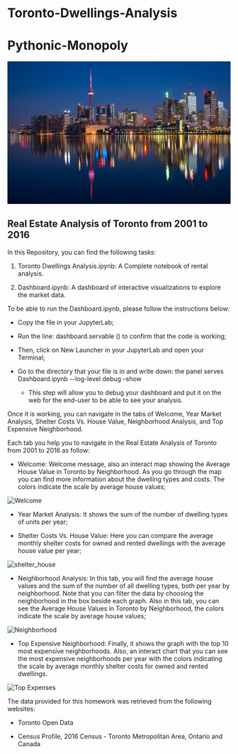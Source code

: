 # Toronto-Dwellings-Analysis

# Pythonic-Monopoly

![Toronto](./toronto(1).jpg)

## Real Estate Analysis of Toronto from 2001 to 2016
In this Repository, you can find the following tasks:

1. Toronto Dwellings Analysis.ipynb: A Complete notebook of rental analysis.

2. Dashboard.ipynb: A dashboard of interactive visualizations to explore the market data.

To be able to run the Dashboard.ipynb, please follow the instructions below:

* Copy the file in your JupyterLab;

* Run the line: dashboard.servable () to confirm that the code is working;

* Then, click on New Launcher in your JupyterLab and open your Terminal;

* Go to the directory that your file is in and write down:
the panel serves Dashboard.ipynb --log-level debug –show
    * This step will allow you to debug your dashboard and put it on the web for the end-user to be able to see your analysis.

Once it is working, you can navigate in the tabs of Welcome, Year Market Analysis, Shelter Costs Vs. House Value, Neighborhood Analysis, and Top Expensive Neighborhood.

Each tab you help you to navigate in the Real Estate Analysis of Toronto from 2001 to 2016 as follow:
* Welcome: Welcome message, also an interact map showing the Average House Value in Toronto by Neighborhood. As you go through the map you can find more information about the dwelling types and costs. The colors indicate the scale by average house values;

![Welcome](Images/welcome.png)

* Year Market Analysis: It shows the sum of the number of dwelling types of units per year;

* Shelter Costs Vs. House Value: Here you can compare the average monthly shelter costs for owned and rented dwellings with the average house value per year;

![shelter_house](Images/shelter_house.png)

* Neighborhood Analysis: In this tab, you will find the average house values ​​and the sum of the number of all dwelling types, both per year by neighborhood. Note that you can filter the data by choosing the neighborhood in the box beside each graph.
Also in this tab, you can see the Average House Values ​​in Toronto by Neighborhood, the colors indicate the scale by average house values;

![Neighborhood](Images/neighbour.png)

* Top Expensive Neighborhood: Finally, it shows the graph with the top 10 most expensive neighborhoods. Also, an interact chart that you can see the most expensive neighborhoods per year with the colors indicating the scale by average monthly shelter costs for owned and rented dwellings.

![Top Expenses](Images/top_exp.png)

The data provided for this homework was retrieved from the following websites:


* Toronto Open Data


* Census Profile, 2016 Census - Toronto Metropolitan Area, Ontario and Canada
